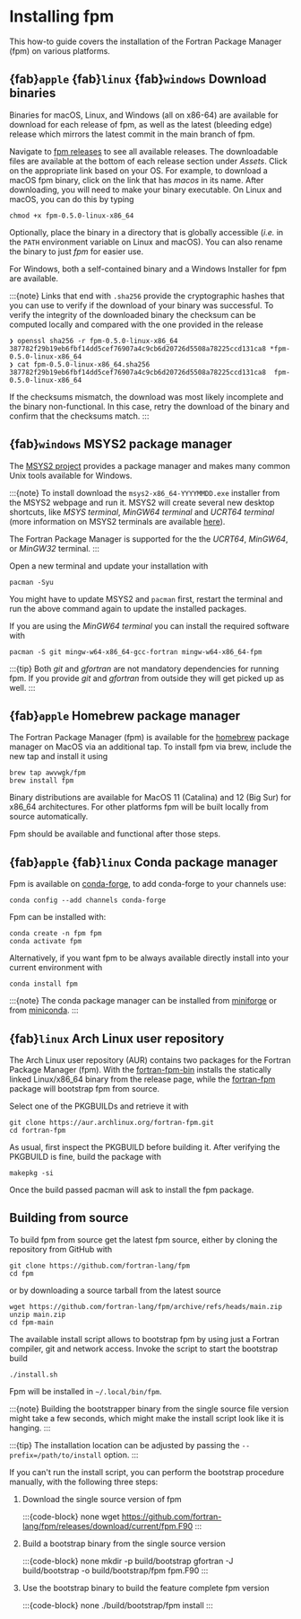 # Installing fpm

This how-to guide covers the installation of the Fortran Package Manager (fpm) on various platforms.

## {fab}`apple` {fab}`linux` {fab}`windows` Download binaries

Binaries for macOS, Linux, and Windows (all on x86-64) are available for download for each release of fpm, as well as the latest (bleeding edge) release which mirrors the latest commit in the main branch of fpm.

Navigate to [fpm releases](https://github.com/fortran-lang/fpm/releases) to see all available releases.
The downloadable files are available at the bottom of each release section under *Assets*.
Click on the appropriate link based on your OS.
For example, to download a macOS fpm binary, click on the link that has *macos* in its name.
After downloading, you will need to make your binary executable.
On Linux and macOS, you can do this by typing

```{code-block} bash
chmod +x fpm-0.5.0-linux-x86_64
```

Optionally, place the binary in a directory that is globally accessible (*i.e.* in the ``PATH`` environment variable on Linux and macOS).
You can also rename the binary to just *fpm* for easier use.

For Windows, both a self-contained binary and a Windows Installer for fpm are available.

:::{note}
Links that end with ``.sha256`` provide the cryptographic hashes that you can use to verify if the download of your binary was successful.
To verify the integrity of the downloaded binary the checksum can be computed locally and compared with the one provided in the release

```{code-block} text
❯ openssl sha256 -r fpm-0.5.0-linux-x86_64
387782f29b19eb6fbf14dd5cef76907a4c9cb6d20726d5508a78225ccd131ca8 *fpm-0.5.0-linux-x86_64
❯ cat fpm-0.5.0-linux-x86_64.sha256
387782f29b19eb6fbf14dd5cef76907a4c9cb6d20726d5508a78225ccd131ca8  fpm-0.5.0-linux-x86_64
```

If the checksums mismatch, the download was most likely incomplete and the binary non-functional.
In this case, retry the download of the binary and confirm that the checksums match.
:::


## {fab}`windows` MSYS2 package manager

The [MSYS2 project](https://www.msys2.org>) provides a package manager and makes many common Unix tools available for Windows.

:::{note}
To install download the ``msys2-x86_64-YYYYMMDD.exe`` installer from the MSYS2 webpage and run it.
MSYS2 will create several new desktop shortcuts, like *MSYS terminal*, *MinGW64 terminal* and *UCRT64 terminal* (more information on MSYS2 terminals are available [here](https://www.msys2.org/docs/terminals/)).

The Fortran Package Manager is supported for the the *UCRT64*, *MinGW64*, or *MinGW32* terminal.
:::

Open a new terminal and update your installation with

```{code-block} bash
pacman -Syu
```

You might have to update MSYS2 and ``pacman`` first, restart the terminal and run the above command again to update the installed packages.

If you are using the *MinGW64 terminal* you can install the required software with

```{code-block} bash
pacman -S git mingw-w64-x86_64-gcc-fortran mingw-w64-x86_64-fpm
```

:::{tip}
Both *git* and *gfortran* are not mandatory dependencies for running fpm.
If you provide *git* and *gfortran* from outside they will get picked up as well.
:::


## {fab}`apple` Homebrew package manager

The Fortran Package Manager (fpm) is available for the [homebrew](https://brew.sh) package manager on MacOS via an additional tap.
To install fpm via brew, include the new tap and install it using

```{code-block} bash
brew tap awvwgk/fpm
brew install fpm
```

Binary distributions are available for MacOS 11 (Catalina) and 12 (Big Sur) for x86\_64 architectures.
For other platforms fpm will be built locally from source automatically.

Fpm should be available and functional after those steps.


## {fab}`apple` {fab}`linux` Conda package manager

Fpm is available on [conda-forge], to add conda-forge to your channels use:

```{code-block} bash
conda config --add channels conda-forge
```

Fpm can be installed with:

```{code-block} bash
conda create -n fpm fpm
conda activate fpm
```

Alternatively, if you want fpm to be always available directly install into your current environment with

```{code-block} bash
conda install fpm
```

:::{note}
The conda package manager can be installed from [miniforge](https://github.com/conda-forge/miniforge/releases)
or from [miniconda](https://docs.conda.io/en/latest/miniconda.html).
:::

[Conda]: https://conda.io
[conda-forge]: https://conda-forge.org/


## {fab}`linux` Arch Linux user repository

The Arch Linux user repository (AUR) contains two packages for the Fortran Package Manager (fpm).
With the [fortran-fpm-bin](https://aur.archlinux.org/packages/fortran-fpm-bin/) installs the statically linked Linux/x86\_64 binary from the release page, while the [fortran-fpm](https://aur.archlinux.org/packages/fortran-fpm/) package will bootstrap fpm from source.

Select one of the PKGBUILDs and retrieve it with

```{code-block} bash
git clone https://aur.archlinux.org/fortran-fpm.git
cd fortran-fpm
```

As usual, first inspect the PKGBUILD before building it.
After verifying the PKGBUILD is fine, build the package with

```{code-block} bash
makepkg -si
```

Once the build passed pacman will ask to install the fpm package.


## Building from source

To build fpm from source get the latest fpm source, either by cloning the repository from GitHub with

```{code-block} none
git clone https://github.com/fortran-lang/fpm
cd fpm
```

or by downloading a source tarball from the latest source

```{code-block} none
wget https://github.com/fortran-lang/fpm/archive/refs/heads/main.zip
unzip main.zip
cd fpm-main
```

The available install script allows to bootstrap fpm by using just a Fortran compiler, git and network access.
Invoke the script to start the bootstrap build

```{code-block} none
./install.sh
```

Fpm will be installed in ``~/.local/bin/fpm``.

:::{note}
Building the bootstrapper binary from the single source file version might take a few seconds, which might make the install script look like it is hanging.
:::

:::{tip}
The installation location can be adjusted by passing the ``--prefix=/path/to/install`` option.
:::

If you can't run the install script, you can perform the bootstrap procedure manually, with the following three steps:

1. Download the single source version of fpm

   :::{code-block} none
   wget https://github.com/fortran-lang/fpm/releases/download/current/fpm.F90
   :::

2. Build a bootstrap binary from the single source version

   :::{code-block} none
   mkdir -p build/bootstrap
   gfortran -J build/bootstrap -o build/bootstrap/fpm fpm.F90
   :::

3. Use the bootstrap binary to build the feature complete fpm version

   :::{code-block} none
   ./build/bootstrap/fpm install
   :::
